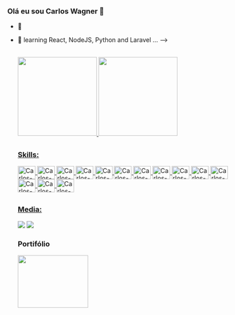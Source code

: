 ### Olá eu sou Carlos Wagner 👋

- 🔭 
- 🌱 learning React, NodeJS, Python and Laravel ...
-->

  <br/> 

  <div>
  <a href="https://github.com/wagner30023">
  <img height="180em" src="https://github-readme-stats.vercel.app/api?username=wagner30023&show_icons=true&theme=dark&include_all_commits=true&count_private=true"/>
  <img height="180em" src="https://github-readme-stats.vercel.app/api/top-langs/?username=wagner30023&layout=compact&langs_count=7&theme=dark"/>
  </div>
  
  ##
  
  <div style="display: inline_block">
    <h3> Skills: </h3>
    <img align="center" alt="Carlos-HTML" height="30" width="40" src="https://img.icons8.com/color/48/000000/html-5--v1.png"/>
    <img align="center" alt="Carlos-CSS" height="30" width="40"  src="https://img.icons8.com/color/48/000000/css3.png"/>
    <img align="center" alt="Carlos-JS" height="30" width="40"  src="https://img.icons8.com/color/96/000000/javascript--v1.png"/>
    <img  align="center" alt="Carlos-React-JS" height="30" width="40" src="https://img.icons8.com/office/80/000000/react.png"/>
    <img align="center" alt="Carlos-NodeJS" height="30" width="40" src="https://img.icons8.com/fluency/48/000000/node-js.png"/>
    <img align="center" alt="Carlos-PHP" height="30" width="40"  src="https://img.icons8.com/color/48/000000/php.png"/>
    <img align="center" alt="Carlos-Laravel" height="30" width="40" src="https://img.icons8.com/fluency/48/000000/laravel.png"/>
    <img align="center" alt="Carlos-Symfony" height="30" width="40"  src="https://img.icons8.com/external-tal-revivo-shadow-tal-revivo/24/000000/external-symfony-is-a-php-web-application-framework-logo-shadow-tal-revivo.png"/>
    <img align="center" alt="Carlos-Python" height="30" width="40" src="https://img.icons8.com/color/48/000000/python--v1.png"/>
    <img  align="center" alt="Carlos-Mysql" height="30" width="40" src="https://img.icons8.com/color/48/000000/mysql-logo.png"/>
    <img  align="center" alt="Carlos-Postgresql" height="30" width="40" src="https://img.icons8.com/color/48/000000/postgreesql.png"/>
    <img align="center" alt="Carlos-Linux" height="30" width="40" src="https://img.icons8.com/color/48/000000/linux--v1.png"/>
    <img align="center" alt="Carlos-Docker-m" height="30" width="40" src="https://img.icons8.com/fluency/48/000000/docker.png"/>
    <img align="center" alt="Carlos-Control-m" height="30" width="40" src="https://data.apkhere.com/88/com.bmc.selfservice.mobile/9.0.20/icon.png!s"/>
  </div>
  
  ##
  
  <div> 
     <h3> Media: </h3>
  <a href="https://instagram.com/carloswmorais" target="_blank"><img src="https://img.shields.io/badge/-Instagram-%23E4405F?style=for-the-badge&logo=instagram&logoColor=white" target="_blank"></a>
  <a href="https://www.linkedin.com/in/carlos-wagner-p-morais-418571b7/" target="_blank"><img src="https://img.shields.io/badge/-LinkedIn-%230077B5?style=for-the-badge&logo=linkedin&logoColor=white" target="_blank"></a> 
    
    <h3> Portifólio </h3>
    <a href="https://wagner30023.github.io/new_portifolio/"> <img height="120" width="160" src="https://st3.depositphotos.com/6064568/12938/v/950/depositphotos_129380768-stock-illustration-man-programmer-hipster-is-working.jpg" target="_blank" /> </a>  
  </div>
  

